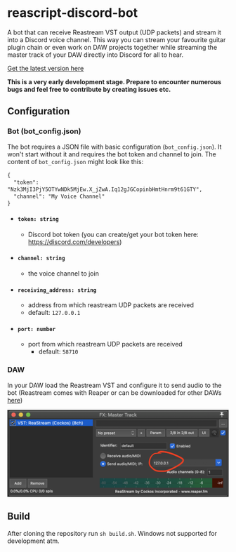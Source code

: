 # reascript-discord-bot

A bot that can receive Reastream VST output (UDP packets) and stream it into a Discord voice channel. This way you can stream your favourite guitar plugin chain or even work on DAW projects together while streaming the master track of your DAW directly into Discord for all to hear.

[Get the latest version here](https://github.com/AxxlForce/reastream-discord-bot/releases)

**This is a very early development stage. Prepare to encounter numerous bugs and feel free to contribute by creating issues etc.**

## Configuration 

### Bot (bot_config.json)

The bot requires a JSON file with basic configuration (`bot_config.json`).  It won't start without it and requires the bot token and channel to join. The content of `bot_config.json` might look like this:

```
{
  "token": "Nzk3MjI3PjY5OTYwNDk5MjEw.X_jZwA.Iq12gJGCopinbHmtHnrm9t61GTY",
  "channel": "My Voice Channel"
}
```

 - #### `token: string`
    - Discord bot token (you can create/get your bot token here: https://discord.com/developers)
 - #### `channel: string`
    - the voice channel to join
 - #### `receiving_address: string`
    - address from which reastream UDP packets are received
    - default: `127.0.0.1`
- #### `port: number`
    - port from which reastream UDP packets are received
        - default: `58710`

### DAW

In your DAW load the Reastream VST and configure it to send audio to the bot (Reastream comes with Reaper or can be downloaded for other DAWs [here](https://www.reaper.fm/reaplugs/))

![reastream](res/reastream_vst.png)

## Build

After cloning the repository run `sh build.sh`. Windows not supported for development atm.
